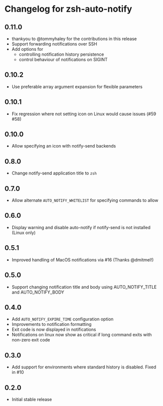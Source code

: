 Changelog for zsh-auto-notify
=============================

0.11.0
------
* thankyou to @tommyhaley for the contributions in this release
* Support forwarding notifications over SSH
* Add options for
   * controlling notification history persistence
   * control behaviour of notifications on SIGINT

0.10.2
------
* Use preferable array argument expansion for flexible parameters

0.10.1
------
* Fix regression where not setting icon on Linux would cause issues (#59 #58)

0.10.0
-----
* Allow specifying an icon with notify-send backends

0.8.0
-----
* Change notify-send application title to `zsh`

0.7.0
-----
* Allow alternate `AUTO_NOTIFY_WHITELIST` for specifying commands to allow

0.6.0
-----
* Display warning and disable auto-notify if notify-send is not installed (Linux only)

0.5.1
-----
* Improved handling of MacOS notifications via #16 (Thanks @dmitmel!)

0.5.0
-----
* Support changing notification title and body using AUTO_NOTIFY_TITLE and AUTO_NOTIFY_BODY

0.4.0
-----
* Add `AUTO_NOTIFY_EXPIRE_TIME` configuration option
* Improvements to notification formatting
* Exit code is now displayed in notifications
* Notifications on linux now show as critical if long command exits with non-zero exit code

0.3.0
-----
* Add support for environments where standard history is disabled. Fixed in #10

0.2.0
-----
* Initial stable release
